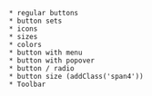 
         * regular buttons
         * button sets
         * icons
         * sizes
         * colors
         * button with menu
         * button with popover
         * button / radio
         * button size (addClass('span4'))
         * Toolbar
